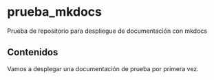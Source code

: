 # prueba_mkdocs
Prueba de repositorio para despliegue de documentación con mkdocs

## Contenidos
Vamos a desplegar una documentación de prueba por primera vez.
